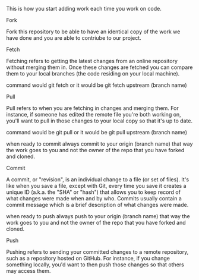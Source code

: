 This is how you start adding work each time you work on code.

Fork

Fork this repository to be able to have an identical copy of the work we have done and you are able to contriube to our project. 

Fetch

Fetching refers to getting the latest changes from an online repository without merging them in.
Once these changes are fetched you can compare them to your local branches (the code residing on your local machine).

command would git fetch or it would be git fetch upstream (branch name)

Pull

Pull refers to when you are fetching in changes and merging them. 
For instance, if someone has edited the remote file you're both working on,
you'll want to pull in those changes to your local copy so that it's up to date.

command would be git pull or it would be git pull upstream (branch name)


when ready to commit always commit to your origin (branch name) that way the work goes to you and not the owner of the repo
that you have forked and cloned.


Commit

A commit, or "revision", is an individual change to a file (or set of files). 
It's like when you save a file, except with Git, every time you save it creates a unique ID (a.k.a. the "SHA" or "hash") 
that allows you to keep record of what changes were made when and by who. 
Commits usually contain a commit message which is a brief description of what changes were made.


when ready to push always push to your origin (branch name) that way the work goes to you and not the owner of the repo
that you have forked and cloned.


Push

Pushing refers to sending your committed changes to a remote repository, such as a repository hosted on GitHub. 
For instance, if you change something locally, you'd want to then push those changes so that others may access them.


